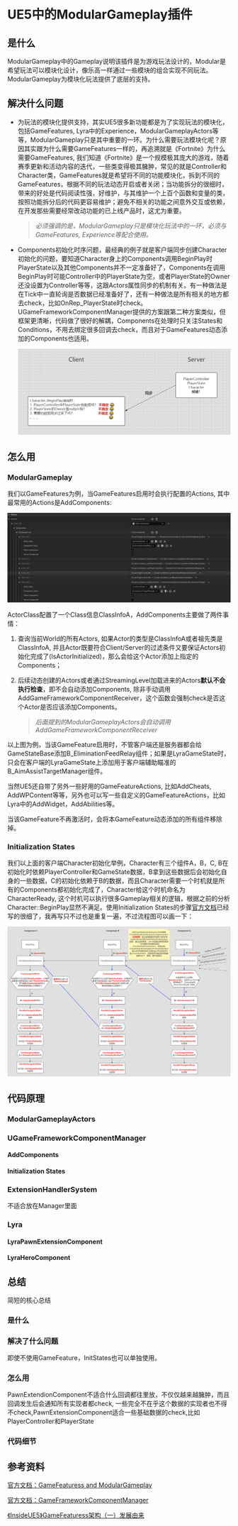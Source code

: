 # UE5中的ModularGameplay插件

## 是什么

ModularGameplay中的Gameplay说明该插件是为游戏玩法设计的，Modular是希望玩法可以模块化设计，像乐高一样通过一些模块的组合实现不同玩法。ModularGameplay为模块化玩法提供了底层的支持。

## 解决什么问题

* 为玩法的模块化提供支持，其实UE5很多新功能都是为了实现玩法的模块化，包括GameFeatures, Lyra中的Experience，ModularGameplayActors等等，ModularGameplay只是其中重要的一环。为什么需要玩法模块化呢？原因其实跟为什么需要GameFeatures一样的，再追溯就是《Fortnite》为什么需要GameFeatures, 我们知道《Fortnite》是一个规模极其庞大的游戏，随着赛季更新和活动内容的迭代，一些类变得极其臃肿，常见的就是Controller和Character类，GameFeatures就是希望将不同的功能模块化，拆到不同的GameFeatures，根据不同的玩法动态开启或者关闭；当功能拆分的很细时，带来的好处是代码阅读性强，好维护，与其维护一个上百个函数和变量的类，按照功能拆分后的代码更容易维护；避免不相关的功能之间意外交互或依赖，在开发那些需要经常改动功能的已上线产品时，这尤为重要。

  >_必须强调的是，ModularGameplay只是模块化玩法中的一环，必须与GameFeatures, Experience等配合使用。_

* Components初始化时序问题，最经典的例子就是客户端同步创建Character初始化的问题，要知道Character身上的Components调用BeginPlay时PlayerState以及其他Components并不一定准备好了，Components在调用BeginPlay时可能Controller中的PlayerState为空，或者PlayerState的Owner还没设置为Controller等等，这跟Actors属性同步的机制有关。有一种做法是在Tick中一直轮询是否数据已经准备好了，还有一种做法是所有相关的地方都去check，比如OnRep_PlayerState时check。UGameFrameworkComponentManager提供的方案跟第二种方案类似，但框架更清晰，代码做了很好的解耦，Components在处理时只关注States和Conditions，不用去绑定很多回调去check，而且对于GameFeatures动态添加的Components也适用。

  ![CharacterBeginPlay](./UE5ModularGameplayPic/CharacterBeginPlay.png)

## 怎么用

### ModularGameplay

我们以GameFeatures为例，当GameFeatures启用时会执行配置的Actions, 其中最常用的Actions是AddComponents:

![AddComponents](./UE5ModularGameplayPic/AddComponents.png)

ActorClass配置了一个Class信息ClassInfoA，AddComponents主要做了两件事情：

1. 查询当前World的所有Actors, 如果Actor的类型是ClassInfoA或者祖先类是ClassInfoA, 并且Actor既要符合Client/Server的过滤条件又要保证Actors初始化完成了(IsActorInitialized)，那么会给这个Actor添加上指定的Components；
2. 后续动态创建的Actors或者通过StreamingLevel加载进来的Actors**默认不会执行检查**，即不会自动添加Components, 除非手动调用AddGameFrameworkComponentReceiver，这个函数会强制check是否这个Actor是否应该添加Components。

   >_后面提到的ModularGameplayActors会自动调用AddGameFrameworkComponentReceiver_

以上图为例，当该GameFeature启用时，不管客户端还是服务器都会给GameStateBase添加B_EliminationFeedRelay组件；如果是LyraGameState时，只会在客户端的LyraGameState上添加用于客户端辅助瞄准的B_AimAssistTargetManager组件。

当然UE5还自带了另外一些好用的GameFeatureActions, 比如AddCheats, AddWPContent等等，另外也可以写一些自定义的GameFeatureActions，比如Lyra中的AddWidget，AddAbilities等。

当该GameFeature不再激活时，会将本GameFeature动态添加的所有组件移除掉。

### Initialization States

我们以上面的客户端Character初始化举例，Character有三个组件A，B，C, B在初始化时依赖PlayerController和GameState数据，B拿到这些数据后会初始化自身的一些数据，C的初始化依赖于B的数据，而且Character需要一个时机就是所有的Components都初始化完成了，Character给这个时机命名为CharacterReady, 这个时机可以执行很多Gameplay相关的逻辑，根据之前的分析Character::BeginPlay显然不满足。使用Initialization States的步骤[官方文档](https://dev.epicgames.com/documentation/zh-cn/unreal-engine/game-framework-component-manager-in-unreal-engine)已经写的很细了，我再写只不过也是重复一遍，不过流程图可以画一下：

![UGameFrameworkComponentManagerInitStates](./UE5ModularGameplayPic/UGameFrameworkComponentManagerInitStates.png)

## 代码原理

### ModularGameplayActors

### UGameFrameworkComponentManager

#### AddComponents

#### Initialization States

### ExtensionHandlerSystem
不适合放在Manager里面

### Lyra

#### LyraPawnExtensionComponent

#### LyraHeroComponent


## 总结

简短的核心总结

### 是什么

### 解决了什么问题

即使不使用GameFeature，InitStates也可以单独使用。

### 怎么用

PawnExtendionComponent不适合什么回调都往里放，不仅仅越来越臃肿，而且回调发生后会通知所有实现者都check, 一些完全不在乎这个数据的实现者也不得不check,PawnExtensionComponent适合一些基础数据的check,比如PlayerController和PlayerState

### 代码细节

## 参考资料

[官方文档：GameFeaturess and ModularGameplay](https://dev.epicgames.com/documentation/zh-cn/unreal-engine/game-features-and-modular-gameplay-in-unreal-engine)

[官方文档：GameFrameworkComponentManager](https://dev.epicgames.com/documentation/zh-cn/unreal-engine/game-framework-component-manager-in-unreal-engine)

[《InsideUE5》GameFeaturess架构（一）发展由来](https://zhuanlan.zhihu.com/p/467236675)
